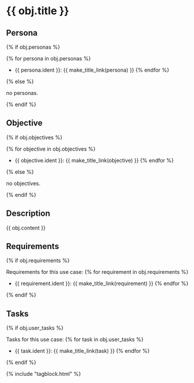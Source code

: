 # {{ obj.title }}

<!-- **ID: {{ obj.ident }}** [(permalink)](...) -->

## Persona

{% if obj.personas %}

{% for persona in obj.personas %}
* {{ persona.ident }}: {{ make_title_link(persona) }}
{% endfor %}

{% else %}

no personas.

{% endif %}

## Objective

{% if obj.objectives %}

{% for objective in obj.objectives %}
* {{ objective.ident }}: {{ make_title_link(objective) }}
{% endfor %}

{% else %}

no objectives.

{% endif %}

## Description

{{ obj.content }}

## Requirements

{% if obj.requirements %}

Requirements for this use case:
{% for requirement in obj.requirements %}
* {{ requirement.ident }}: {{ make_title_link(requirement) }}
{% endfor %}

{% endif %}

## Tasks

{% if obj.user_tasks %}

Tasks for this use case:
{% for task in obj.user_tasks %}
* {{ task.ident }}: {{ make_title_link(task) }}
{% endfor %}

{% endif %}


{% include "tagblock.html" %}
